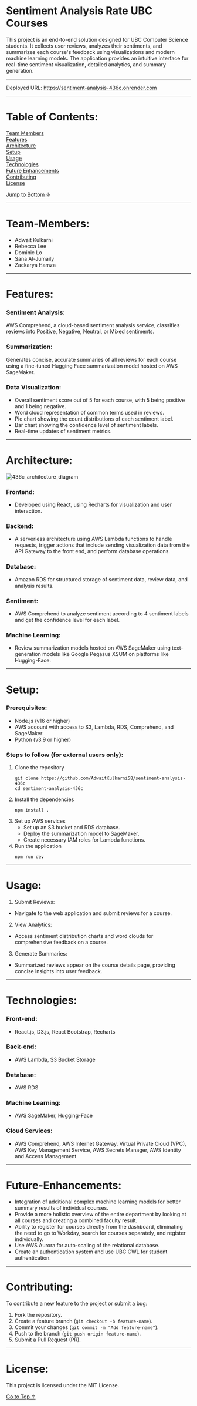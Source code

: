 # Sentiment Analysis Rate UBC Courses

This project is an end-to-end solution designed for UBC Computer Science students. It collects user reviews, analyzes their sentiments, and summarizes each course's feedback using visualizations and modern machine learning models. The application provides an intuitive interface for real-time sentiment visualization, detailed analytics, and summary generation.  
<hr></hr>  

Deployed URL: https://sentiment-analysis-436c.onrender.com  
<hr></hr>  
  
# Table of Contents:  
[Team Members](#Team-Members)  
[Features](#Features)    
[Architecture](#Architecture)  
[Setup](#Setup)  
[Usage](#Usage)  
[Technologies](#Technologies)  
[Future Enhancements](#Future-Enhancements)  
[Contributing](#Contributing)  
[License](#License)  

[Jump to Bottom ↓](#License)  
<hr></hr>

# Team-Members:  
- Adwait Kulkarni
- Rebecca Lee
- Dominic Lo
- Sana Al-Jumaily
- Zackarya Hamza
<hr></hr>
  
# Features:  
### Sentiment Analysis:  
AWS Comprehend, a cloud-based sentiment analysis service, classifies reviews into Positive, Negative, Neutral, or Mixed sentiments.  
### Summarization:  
Generates concise, accurate summaries of all reviews for each course using a fine-tuned Hugging Face summarization model hosted on AWS SageMaker.  
### Data Visualization:  
- Overall sentiment score out of 5 for each course, with 5 being positive and 1 being negative.  
- Word cloud representation of common terms used in reviews.
- Pie chart showing the count distributions of each sentiment label.  
- Bar chart showing the confidence level of sentiment labels.  
- Real-time updates of sentiment metrics.
<hr></hr>  
  
# Architecture:   
![436c_architecture_diagram](https://github.com/user-attachments/assets/55e0ac06-d43f-4a47-8c49-8471c979ef8b)  
### Frontend:  
- Developed using React, using Recharts for visualization and user interaction.
### Backend:
- A serverless architecture using AWS Lambda functions to handle requests, trigger actions that include sending visualization data from the API Gateway to the front end, and perform database operations.
### Database:  
- Amazon RDS for structured storage of sentiment data, review data, and analysis results.
### Sentiment:  
- AWS Comprehend to analyze sentiment according to 4 sentiment labels and get the confidence level for each label.
### Machine Learning:  
- Review summarization models hosted on AWS SageMaker using text-generation models like Google Pegasus XSUM on platforms like Hugging-Face.
<hr></hr>  
  
# Setup:  
### Prerequisites:  
- Node.js (v16 or higher)  
- AWS account with access to S3, Lambda, RDS, Comprehend, and SageMaker  
- Python (v3.9 or higher)
### Steps to follow (for external users only):  
1) Clone the repository
   ```
   git clone https://github.com/AdwaitKulkarni58/sentiment-analysis-436c  
   cd sentiment-analysis-436c  
   ```
2) Install the dependencies
   ```
   npm install .
   ```
3) Set up AWS services
   - Set up an S3 bucket and RDS database.  
   - Deploy the summarization model to SageMaker.
   - Create necessary IAM roles for Lambda functions.
4) Run the application
   ```
   npm run dev
   ```
<hr></hr>

# Usage:  
1) Submit Reviews:  
- Navigate to the web application and submit reviews for a course.  
2) View Analytics:
- Access sentiment distribution charts and word clouds for comprehensive feedback on a course.  
3) Generate Summaries:  
- Summarized reviews appear on the course details page, providing concise insights into user feedback.
<hr></hr>  

# Technologies:  
### Front-end:  
- React.js, D3.js, React Bootstrap, Recharts  
### Back-end:  
- AWS Lambda, S3 Bucket Storage
### Database:  
- AWS RDS  
### Machine Learning:  
- AWS SageMaker, Hugging-Face  
### Cloud Services:  
- AWS Comprehend, AWS Internet Gateway, Virtual Private Cloud (VPC), AWS Key Management Service, AWS Secrets Manager, AWS Identity and Access Management
<hr></hr>

# Future-Enhancements:  
- Integration of additional complex machine learning models for better summary results of individual courses.  
- Provide a more holistic overview of the entire department by looking at all courses and creating a combined faculty result.  
- Ability to register for courses directly from the dashboard, eliminating the need to go to Workday, search for courses separately, and register individually.
- Use AWS Aurora for auto-scaling of the relational database.
- Create an authentication system and use UBC CWL for student authentication.  
<hr></hr>

# Contributing:  
To contribute a new feature to the project or submit a bug:  
1) Fork the repository.
2) Create a feature branch (``` git checkout -b feature-name ```).
3) Commit your changes (``` git commit -m "Add feature-name" ```).
4) Push to the branch (``` git push origin feature-name ```).
5) Submit a Pull Request (PR).
<hr></hr>

# License:  
This project is licensed under the MIT License.  

[Go to Top ↑](#Team-Members)
